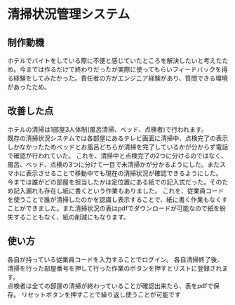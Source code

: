 #   清掃状況管理システム
## 制作動機 <br>
ホテルでバイトをしている際に不便と感じていたところを解決したいと考えたため。今までは作るだけで終わりだったが実際に使ってもらいフィードバックを得る経験をしてみたかった。責任者の方がエンジニア経験があり、質問できる環境があったため。<br>
## 改善した点<br>
ホテルの清掃は1部屋3人体制(風呂清掃、ベッド、点検者)で行われます。<br>
既存の清掃状況システムでは各部屋にあるテレビ画面に清掃中、点検完了の表示しかなかったためベッドとお風呂どちらが清掃を完了しているかが分からず電話で確認が行われていた。
これを、清掃中と点検完了の2つに分けるのではなく、風呂、ベッド、点検の3つに分けて一目で未清掃かが分かるようにした。またスマホに表示させることで移動中でも現在の清掃状況が確認できるようにした。<br>
今までは誰がどの部屋を担当したかは定位置にある紙での記入式だった。そのため記入漏れも存在し紙に書くという作業もありました。
これを、従業員コードを使うことで誰が清掃したのかを認識し表示することで、紙に書く作業もなくすことができました。また清掃状況の表はpdfでダウンロードが可能なので紙を紛失することもなく、紙の削減にもなります。
<br>
## 使い方<br>
各自が持っている従業員コードを入力することでログイン。
各自清掃終了後、清掃を行った部屋番号を押して行った作業のボタンを押すとリストに登録されます。<br>
点検者は全ての部屋の清掃が終わっていることが確認出来たら、表をpdfで保存。
リセットボタンを押すことで繰り返し使うことが可能です
